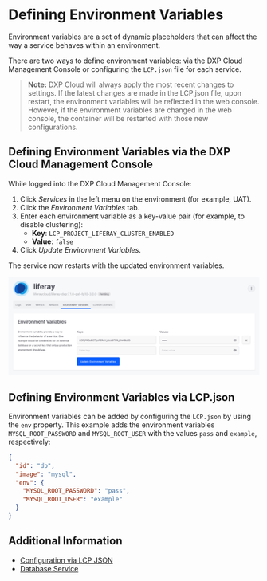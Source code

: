 # Defining Environment Variables

Environment variables are a set of dynamic placeholders that can affect the way a service behaves within an environment.

There are two ways to define environment variables: via the DXP Cloud Management Console or configuring the `LCP.json` file for each service.

> **Note:** DXP Cloud will always apply the most recent changes to settings. If the latest changes are made in the LCP.json file, upon restart, the environment variables will be reflected in the web console. However, if the environment variables are changed in the web console, the container will be restarted with those new configurations.

## Defining Environment Variables via the DXP Cloud Management Console

While logged into the DXP Cloud Management Console:

1. Click _Services_ in the left menu on the environment (for example, UAT).  
1. Click the *Environment Variables* tab.
1. Enter each environment variable as a key-value pair (for example, to disable clustering):
    * **Key**: `LCP_PROJECT_LIFERAY_CLUSTER_ENABLED`
    * **Value**:  `false`
1. Click *Update Environment Variables*.

The service now restarts with the updated environment variables.

![Figure 1: Defining environment variables via the web console.](./defining-environment-variables/images/01.png)

## Defining Environment Variables via LCP.json

Environment variables can be added by configuring the `LCP.json` by using the `env` property. This example adds the environment variables `MYSQL_ROOT_PASSWORD` and `MYSQL_ROOT_USER` with the values `pass` and `example`, respectively:

```json
{
  "id": "db",
  "image": "mysql",
  "env": {
    "MYSQL_ROOT_PASSWORD": "pass",
    "MYSQL_ROOT_USER": "example"
  }
}
```

## Additional Information

* [Configuration via LCP JSON](../reference/configuration-via-lcp-json.md)
* [Database Service](../platform-services/database-service.md)
